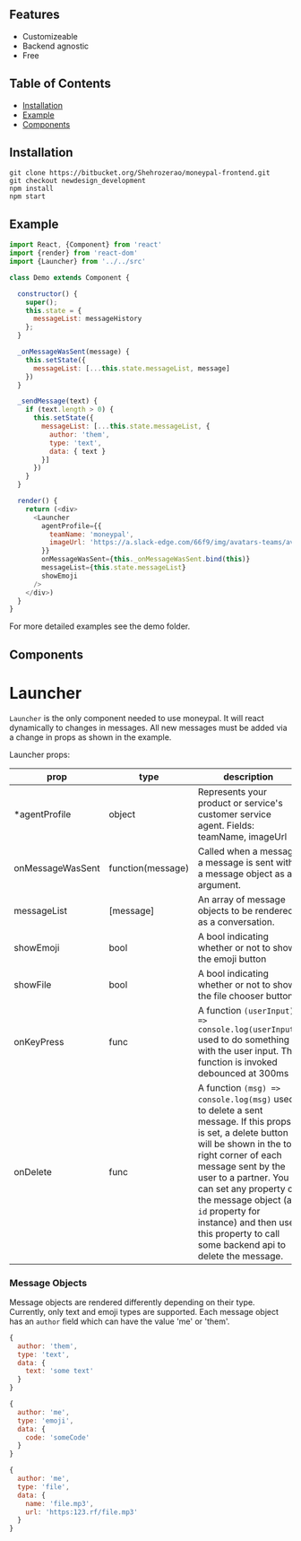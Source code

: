 ## Features

- Customizeable
- Backend agnostic
- Free

## Table of Contents
- [Installation](#installation)
- [Example](#example)
- [Components](#api)

## Installation

```
git clone https://bitbucket.org/Shehrozerao/moneypal-frontend.git
git checkout newdesign_development
npm install
npm start
```

## Example

``` javascript
import React, {Component} from 'react'
import {render} from 'react-dom'
import {Launcher} from '../../src'

class Demo extends Component {

  constructor() {
    super();
    this.state = {
      messageList: messageHistory
    };
  }

  _onMessageWasSent(message) {
    this.setState({
      messageList: [...this.state.messageList, message]
    })
  }

  _sendMessage(text) {
    if (text.length > 0) {
      this.setState({
        messageList: [...this.state.messageList, {
          author: 'them',
          type: 'text',
          data: { text }
        }]
      })
    }
  }

  render() {
    return (<div>
      <Launcher
        agentProfile={{
          teamName: 'moneypal',
          imageUrl: 'https://a.slack-edge.com/66f9/img/avatars-teams/ava_0001-34.png'
        }}
        onMessageWasSent={this._onMessageWasSent.bind(this)}
        messageList={this.state.messageList}
        showEmoji
      />
    </div>)
  }
}
```

For more detailed examples see the demo folder.

## Components

# Launcher

`Launcher` is the only component needed to use moneypal. It will react dynamically to changes in messages. All new messages must be added via a change in props as shown in the example.

Launcher props:

|prop | type   | description |
|-----|--------|---------------|
| *agentProfile | object | Represents your product or service's customer service agent. Fields: teamName, imageUrl|
| onMessageWasSent | function(message) | Called when a message a message is sent with a message object as an argument. |
| messageList | [message] | An array of message objects to be rendered as a conversation. |
| showEmoji | bool | A bool indicating whether or not to show the emoji button
| showFile | bool | A bool indicating whether or not to show the file chooser button
| onKeyPress | func | A function `(userInput) => console.log(userInput)` used to do something with the user input. The function is invoked debounced at 300ms
| onDelete | func | A function `(msg) => console.log(msg)` used to delete a sent message. If this props is set, a delete button will be shown in the top right corner of each message sent by the user to a partner. You can set any property on the message object (an `id` property for instance) and then use this property to call some backend api to delete the message.


### Message Objects

Message objects are rendered differently depending on their type. Currently, only text and emoji types are supported. Each message object has an `author` field which can have the value 'me' or 'them'.

``` javascript
{
  author: 'them',
  type: 'text',
  data: {
    text: 'some text'
  }
}

{
  author: 'me',
  type: 'emoji',
  data: {
    code: 'someCode'
  }
}

{
  author: 'me',
  type: 'file',
  data: {
    name: 'file.mp3',
    url: 'https:123.rf/file.mp3'
  }
}

```